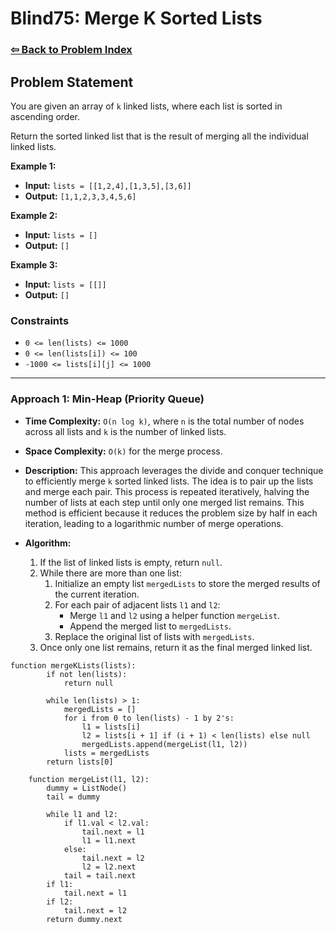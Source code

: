 # Blind75: Merge K Sorted Lists

### [⇦ Back to Problem Index](../../index.md)

## Problem Statement

You are given an array of `k` linked lists, where each list is sorted in ascending order.

Return the sorted linked list that is the result of merging all the individual linked lists.

**Example 1:**

-   **Input:** `lists = [[1,2,4],[1,3,5],[3,6]]`
-   **Output:** `[1,1,2,3,3,4,5,6]`

**Example 2:**

-   **Input:** `lists = []`
-   **Output:** `[]`

**Example 3:**

-   **Input:** `lists = [[]]`
-   **Output:** `[]`

### Constraints

-   `0 <= len(lists) <= 1000`
-   `0 <= len(lists[i]) <= 100`
-   `-1000 <= lists[i][j] <= 1000`

---

### Approach 1: Min-Heap (Priority Queue)

-   **Time Complexity:** `O(n log k)`, where `n` is the total number of nodes across all lists and `k` is the number of linked lists.
-   **Space Complexity:** `O(k)` for the merge process.
-   **Description:** This approach leverages the divide and conquer technique to efficiently merge `k` sorted linked lists. The idea is to pair up the lists and merge each pair. This process is repeated iteratively, halving the number of lists at each step until only one merged list remains. This method is efficient because it reduces the problem size by half in each iteration, leading to a logarithmic number of merge operations.
-   **Algorithm:**

    1. If the list of linked lists is empty, return `null`.
    2. While there are more than one list:
        1. Initialize an empty list `mergedLists` to store the merged results of the current iteration.
        2. For each pair of adjacent lists `l1` and `l2`:
            - Merge `l1` and `l2` using a helper function `mergeList`.
            - Append the merged list to `mergedLists`.
        3. Replace the original list of lists with `mergedLists`.
    3. Once only one list remains, return it as the final merged linked list.

```pseudo
function mergeKLists(lists):
        if not len(lists):
            return null

        while len(lists) > 1:
            mergedLists = []
            for i from 0 to len(lists) - 1 by 2's:
                l1 = lists[i]
                l2 = lists[i + 1] if (i + 1) < len(lists) else null
                mergedLists.append(mergeList(l1, l2))
            lists = mergedLists
        return lists[0]

    function mergeList(l1, l2):
        dummy = ListNode()
        tail = dummy

        while l1 and l2:
            if l1.val < l2.val:
                tail.next = l1
                l1 = l1.next
            else:
                tail.next = l2
                l2 = l2.next
            tail = tail.next
        if l1:
            tail.next = l1
        if l2:
            tail.next = l2
        return dummy.next
```
